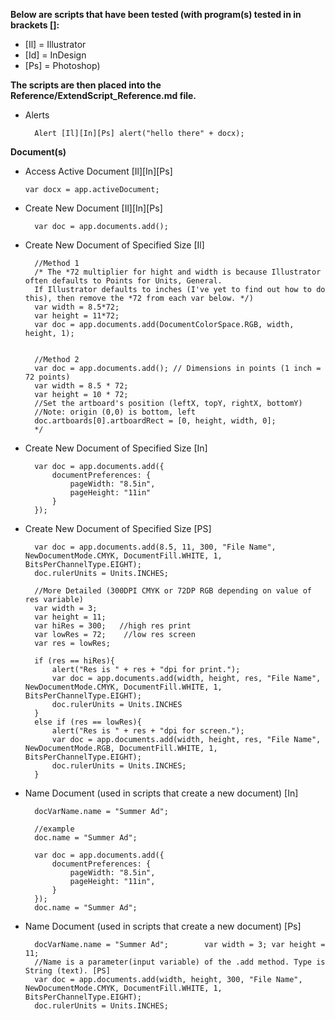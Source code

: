 <b>Below are scripts that have been tested (with program(s) tested in in brackets []:</b>

* [Il] = Illustrator
* [Id] = InDesign
* [Ps] = Photoshop)

<b>The scripts are then placed into the Reference/ExtendScript_Reference.md file.</b>

* Alerts
  
        Alert [Il][In][Ps] alert("hello there" + docx);

<b>Document(s)</b>

  * Access Active Document [Il][In][Ps]
  
        var docx = app.activeDocument;

* Create New Document [Il][In][Ps]
  
        var doc = app.documents.add();

* Create New Document of Specified Size [Il]
  
        //Method 1 
        /* The *72 multiplier for hight and width is because Illustrator often defaults to Points for Units, General.
        If Illustrator defaults to inches (I've yet to find out how to do this), then remove the *72 from each var below. */)
        var width = 8.5*72;
        var height = 11*72;
        var doc = app.documents.add(DocumentColorSpace.RGB, width, height, 1);


        //Method 2
        var doc = app.documents.add(); // Dimensions in points (1 inch = 72 points)
        var width = 8.5 * 72;
        var height = 10 * 72;
        //Set the artboard's position (leftX, topY, rightX, bottomY)
        //Note: origin (0,0) is bottom, left
        doc.artboards[0].artboardRect = [0, height, width, 0];
        */

* Create New Document of Specified Size [In]
  
        var doc = app.documents.add({
            documentPreferences: {
                pageWidth: "8.5in",
                pageHeight: "11in"
            }
        });

* Create New Document of Specified Size [PS]
  
        var doc = app.documents.add(8.5, 11, 300, "File Name", NewDocumentMode.CMYK, DocumentFill.WHITE, 1, BitsPerChannelType.EIGHT);
        doc.rulerUnits = Units.INCHES;

        //More Detailed (300DPI CMYK or 72DP RGB depending on value of res variable)
        var width = 3;
        var height = 11;
        var hiRes = 300;   //high res print
        var lowRes = 72;    //low res screen
        var res = lowRes;

        if (res == hiRes){
            alert("Res is " + res + "dpi for print.");
            var doc = app.documents.add(width, height, res, "File Name", NewDocumentMode.CMYK, DocumentFill.WHITE, 1, BitsPerChannelType.EIGHT);
            doc.rulerUnits = Units.INCHES
        }
        else if (res == lowRes){
            alert("Res is " + res + "dpi for screen.");
            var doc = app.documents.add(width, height, res, "File Name", NewDocumentMode.RGB, DocumentFill.WHITE, 1, BitsPerChannelType.EIGHT);
            doc.rulerUnits = Units.INCHES;
        }

* Name Document (used in scripts that create a new document) [In]
          
        docVarName.name = "Summer Ad"; 
            
        //example
        doc.name = "Summer Ad";

        var doc = app.documents.add({
            documentPreferences: {
                pageWidth: "8.5in",
                pageHeight: "11in",
            }
        });
        doc.name = "Summer Ad";

* Name Document (used in scripts that create a new document) [Ps]

        docVarName.name = "Summer Ad";        var width = 3; var height = 11;
        //Name is a parameter(input variable) of the .add method. Type is String (text). [PS]
        var doc = app.documents.add(width, height, 300, "File Name", NewDocumentMode.CMYK, DocumentFill.WHITE, 1, BitsPerChannelType.EIGHT);
        doc.rulerUnits = Units.INCHES;




